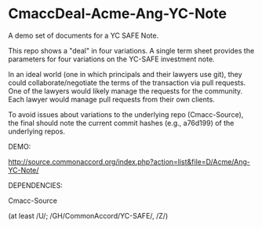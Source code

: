 # CmaccDeal-Acme-Ang-YC-Note
A demo set of documents for a YC SAFE Note.

This repo shows a "deal" in four variations.  A single term sheet provides the parameters for four variations on the YC-SAFE investment note.

In an ideal world (one in which principals and their lawyers use git), they could collaborate/negotiate the terms of the transaction via pull requests.  One of the lawyers would likely manage the requests for the community.  Each lawyer would manage pull requests from their own clients.

To avoid issues about variations to the underlying repo (Cmacc-Source), the final should note the current commit hashes (e.g., a76d199) of the underlying repos.

DEMO:

http://source.commonaccord.org/index.php?action=list&file=D/Acme/Ang-YC-Note/

DEPENDENCIES:

Cmacc-Source

(at least /U/; /GH/CommonAccord/YC-SAFE/, /Z/)


